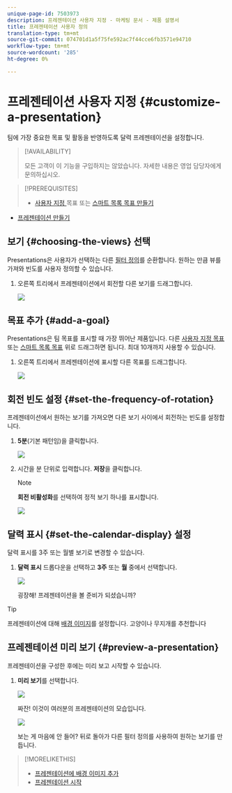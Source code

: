 ```yaml
---
unique-page-id: 7503973
description: 프레젠테이션 사용자 지정 - 마케팅 문서 - 제품 설명서
title: 프레젠테이션 사용자 정의
translation-type: tm+mt
source-git-commit: 074701d1a5f75fe592ac7f44cce6fb3571e94710
workflow-type: tm+mt
source-wordcount: '285'
ht-degree: 0%

---
```



# 프레젠테이션 사용자 지정 {#customize-a-presentation}

팀에 가장 중요한 목표 및 활동을 반영하도록 달력 프레젠테이션을 설정합니다.

>[!AVAILABILITY]
>
>
>모든 고객이 이 기능을 구입하지는 않았습니다. 자세한 내용은 영업 담당자에게 문의하십시오.

>[!PREREQUISITES]
>
>* [사용자 지정 ](/help/marketo/product-docs/core-marketo-concepts/marketing-calendar/calendar-hd/create-a-custom-goal.md) 목표 또는  [스마트 목록 목표 만들기](/help/marketo/product-docs/core-marketo-concepts/marketing-calendar/calendar-hd/create-a-smart-list-goal.md)
   >
   >
* [프레젠테이션 만들기](/help/marketo/product-docs/core-marketo-concepts/marketing-calendar/calendar-hd/create-a-presentation.md)


## 보기 {#choosing-the-views} 선택

Presentations은 사용자가 선택하는 다른 [필터 정의](/help/marketo/product-docs/core-marketo-concepts/marketing-calendar/working-with-the-calendar/filtering-the-marketing-calendar.md)를 순환합니다. 원하는 만큼 뷰를 가져와 빈도를 사용자 정의할 수 있습니다.

1. 오른쪽 트리에서 프레젠테이션에서 회전할 다른 보기를 드래그합니다.

   ![](assets/image2015-3-18-13-3a6-3a10.png)

## 목표 추가 {#add-a-goal}

Presentations은 팀 목표를 표시할 때 가장 뛰어난 제품입니다. 다른 [사용자 지정 목표](/help/marketo/product-docs/core-marketo-concepts/marketing-calendar/calendar-hd/create-a-custom-goal.md) 또는 [스마트 목록 목표](/help/marketo/product-docs/core-marketo-concepts/marketing-calendar/calendar-hd/create-a-smart-list-goal.md) 위로 드래그하면 됩니다. 최대 10개까지 사용할 수 있습니다.

1. 오른쪽 트리에서 프레젠테이션에 표시할 다른 목표를 드래그합니다.

   ![](assets/image2015-3-24-14-3a23-3a26.png)

## 회전 빈도 설정 {#set-the-frequency-of-rotation}

프레젠테이션에서 원하는 보기를 가져오면 다른 보기 사이에서 회전하는 빈도를 설정합니다.

1. **5분**(기본 패턴임)을 클릭합니다.

   ![](assets/image2015-3-18-13-3a17-3a29.png)

1. 시간을 분 단위로 입력합니다. **저장**&#x200B;을 클릭합니다.

   >[!NOTE]
   >
   >**회전 비활성화**&#x200B;를 선택하여 정적 보기 하나를 표시합니다.

   ![](assets/image2015-3-18-13-3a22-3a18.png)

## 달력 표시 {#set-the-calendar-display} 설정

달력 표시를 3주 또는 월별 보기로 변경할 수 있습니다.

1. **달력 표시** 드롭다운을 선택하고 **3주** 또는 **월** 중에서 선택합니다.

   ![](assets/image2015-3-18-13-3a27-3a37.png)

   굉장해! 프레젠테이션을 볼 준비가 되셨습니까?

>[!TIP]
>
>프레젠테이션에 대해 [배경 이미지](/help/marketo/product-docs/core-marketo-concepts/marketing-calendar/calendar-hd/add-a-background-image-to-a-presentation.md)를 설정합니다. 고양이나 무지개를 추천합니다

## 프레젠테이션 미리 보기 {#preview-a-presentation}

프레젠테이션을 구성한 후에는 미리 보고 시작할 수 있습니다.

1. **미리 보기**&#x200B;를 선택합니다.

   ![](assets/image2015-3-18-13-3a37-3a55.png)

   짜잔! 이것이 여러분의 프레젠테이션의 모습입니다.

   ![](assets/image2015-3-24-14-3a29-3a29.png)

   보는 게 마음에 안 들어? 뒤로 돌아가 다른 필터 정의를 사용하여 원하는 보기를 만듭니다.

>[!MORELIKETHIS]
>
>* [프레젠테이션에 배경 이미지 추가](/help/marketo/product-docs/core-marketo-concepts/marketing-calendar/calendar-hd/add-a-background-image-to-a-presentation.md)
>* [프레젠테이션 시작](/help/marketo/product-docs/core-marketo-concepts/marketing-calendar/calendar-hd/launch-a-presentation.md)

